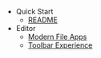 - Quick Start
  - [README](README.md)
- Editor
  - [Modern File Apps](editor/files.md)
  - [Toolbar Experience](editor/toolbar.md)